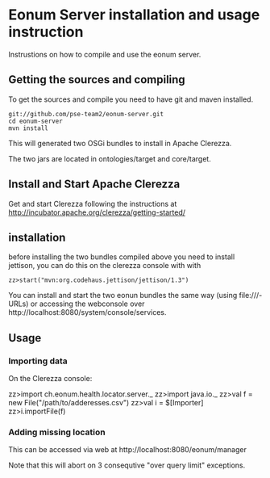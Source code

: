 # Eonum Server installation and usage instruction

Instrustions on how to compile and use the eonum server.

## Getting the sources and compiling

To get the sources and compile you need to have git and maven installed.

    git://github.com/pse-team2/eonum-server.git
    cd eonum-server
    mvn install

This will generated two OSGi bundles to install in Apache Clerezza.

The two jars are located in ontologies/target and core/target.

## Install and Start Apache Clerezza

Get and start Clerezza following the instructions at <http://incubator.apache.org/clerezza/getting-started/>

## installation

before installing the two bundles compiled above you need to install
jettison, you can do this on the clerezza console with with

    zz>start("mvn:org.codehaus.jettison/jettison/1.3")

You can install and start the two eonun bundles the same way (using file:///-URLs) or accessing the webconsole over http://localhost:8080/system/console/services.

## Usage

### Importing data

On the Clerezza console:

  zz>import ch.eonum.health.locator.server._
  zz>import java.io._ 
  zz>val f = new File("/path/to/adderesses.csv")
  zz>val i = $[Importer]
  zz>i.importFile(f)


### Adding missing location

This can be accessed via web at 
http://localhost:8080/eonum/manager

Note that this will abort on 3 consequtive "over query limit" exceptions.
